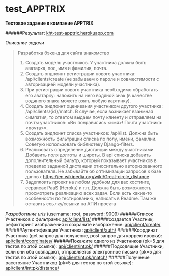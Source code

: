 # test_APPTRIX
**Тестовое задание в компание APPTRIX**

######Результат: [kht-test-apptrix.herokuapp.com](https://kht-test-apptrix.herokuapp.com/api/)

*Описание задачи*

> Разработка бэкенд для сайта знакомство
> 1.	Создать модель участников. У участника должна быть аватарка, пол, имя и фамилия, почта. 
> 2.	Создать эндпоинт регистрации нового участника: /api/clients/create (не забываем о пароле и совместимости с авторизацией модели участника). 
> 3.	При регистрации нового участника необходимо обработать его аватарку: наложить на него водяной знак (в качестве водяного знака можете взять любую картинку). 
> 4.	Создать эндпоинт оценивания участником другого участника: /api/clients/{id}/match. В случае, если возникает взаимная симпатия, то ответом выдаем почту клиенту и отправляем на почты участников: «Вы понравились <имя>! Почта участника: <почта>». 
> 5.	Создать эндпоинт списка участников: /api/list. Должна быть возможность фильтрации списка по полу, имени, фамилии. Советую использовать библиотеку Django-filters. 
> 6.	Реализовать определение дистанции между участниками. Добавить поля долготы и широты. В api списка добавить дополнительный фильтр, который показывает участников в пределах заданной дистанции относительно авторизованного пользователя. Не забывайте об оптимизации запросов к базе данных https://en.wikipedia.org/wiki/Great-circle_distance 
> 7.	Задеплоить проект на любом удобном для вас хостинге, сервисах PaaS (Heroku) и т.п. Должна быть возможность просмотреть реализацию всех задач. Если есть какие-то особенности по тестированию, написать в Readme. Там же оставить ссылку/ссылки на АПИ проекта

*Разработиние urls*
(username: root, password: 9009)
######Список Участников с фильтрами: [api/client/list/](https://kht-test-apptrix.herokuapp.com/api/client/list/)
######создается Участник, рефакторинг изображения и сохраните изображение: [api/client/create/](https://kht-test-apptrix.herokuapp.com/api/client/create/)
######Аутентификация Участника: [api/client/auth/](https://kht-test-apptrix.herokuapp.com/api/client/auth/)
######Координат Участника (get запрос для получение, post запрос для корректировки): [api/client/coordinates/](https://kht-test-apptrix.herokuapp.com/api/client/coordinates/)
######Покажите одного из Участников (pk=5 для тестов по этой ссылке): [api/client/<int:pk>/](https://kht-test-apptrix.herokuapp.com/api/client/5/)
######Подходящие Участники, если они оба совпадают, отправляется электронное письмо (pk=5 для тестов по этой ссылке): [api/client/<int:pk>/match/](https://kht-test-apptrix.herokuapp.com/api/client/5/match/)
######Получение расстояние Участников (pk=5 для тестов по этой ссылке): [api/client/<int:pk>/distance/](https://kht-test-apptrix.herokuapp.com/api/client/5/distance/)

